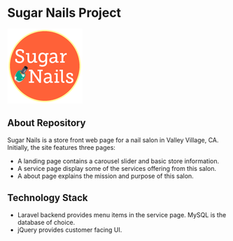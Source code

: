 # Sugar Nails Project

![Logo Image](https://github.com/thaiq8nguyen/sugarnails/blob/master/public/images/web_logo_circle.png)

## About Repository

Sugar Nails is a store front web page for a nail salon in Valley Village, CA.  Initially, the site features three pages:
- A landing page contains a carousel slider and basic store information.
- A service page display some of the services offering from this salon.
- A about page explains the mission and purpose of this salon.

## Technology Stack

- Laravel backend provides menu items in the service page.  MySQL is the database of choice.
- jQuery provides customer facing UI.

